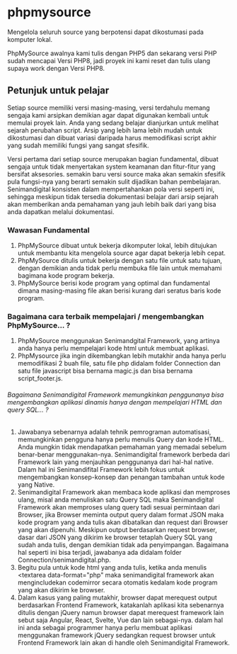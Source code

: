 # phpmysource
Mengelola seluruh source yang berpotensi dapat dikostumasi pada komputer lokal.

PhpMySource awalnya kami tulis dengan PHP5 dan sekarang versi PHP sudah mencapai Versi PHP8, jadi proyek ini kami reset dan tulis ulang supaya work dengan Versi PHP8.

## Petunjuk untuk pelajar
Setiap source memiliki versi masing-masing, versi terdahulu memang sengaja kami arsipkan demikian agar dapat digunakan kembali untuk memulai proyek lain. Anda yang sedang belajar dianjurkan untuk melihat sejarah perubahan script. Arsip yang lebih lama lebih mudah untuk dikostumasi dan dibuat variasi daripada harus memodifikasi script akhir yang sudah memiliki fungsi yang sangat sfesifik.

Versi pertama dari setiap source merupakan bagian fundamental, dibuat sengaja untuk tidak menyertakan system keamanan dan fitur-fitur yang bersifat aksesories. semakin baru versi source maka akan semakin sfesifik pula fungsi-nya yang berarti semakin sulit dijadikan bahan pembelajaran. Senimandigital konsisten dalam mempertahankan pola versi seperti ini, sehingga meskipun tidak tersedia dokumentasi belajar dari arsip sejarah akan memberikan anda pemahaman yang jauh lebih baik dari yang bisa anda dapatkan melalui dokumentasi.

### Wawasan Fundamental
1. PhpMySource dibuat untuk bekerja dikomputer lokal, lebih ditujukan untuk membantu kita mengelola source agar dapat bekerja lebih cepat.
2. PhpMySource ditulis untuk bekerja dengan satu file untuk satu tujuan, dengan demikian anda tidak perlu membuka file lain untuk memahami bagimana kode program bekerja.
3. PhpMySource berisi kode program yang optimal dan fundamental dimana masing-masing file akan berisi kurang dari seratus baris kode program.

### Bagaimana cara terbaik mempelajari / mengembangkan PhpMySource... ?
1. PhpMySource menggunakan Senimandgital Framework, yang artinya anda hanya perlu mempelajari kode html untuk membuat aplikasi.
2. PhpMysource jika ingin dikembangkan lebih mutakhir anda hanya perlu memodifikasi 2 buah file, satu file php didalam folder Connection dan satu file javascript bisa bernama magic.js dan bisa bernama script_footer.js.

###### Bagaimana Senimandigital Framework memungkinkan penggunanya bisa mengembangkan aplikasi dinamis hanya dengan mempelajari HTML dan query SQL... ?
1. Jawabanya sebenarnya adalah tehnik pemrograman automatisasi, memungkinkan pengguna hanya perlu menulis Query dan kode HTML. Anda mungkin tidak mendapatkan pemahaman yang memadai sebelum benar-benar menggunakan-nya. Senimandigital framework berbeda dari Framework lain yang menjauhkan penggunanya dari hal-hal native. Dalam hal ini Senimandifital Framework lebih fokus untuk mengembangkan konsep-konsep dan penangan tambahan untuk kode yang Native.
2. Senimandigital Framework akan membaca kode aplikasi dan memproses ulang, misal anda menuliskan satu Query SQL maka Senimandigital Framework akan memproses ulang query tadi sesuai permintaan dari Browser, jika Browser meminta output query dalam format JSON maka kode program yang anda tulis akan dibatalkan dan request dari Browser yang akan dipenuhi. Meskipun output berdasarkan request browser, dasar dari JSON yang dikirim ke browser tetaplah Query SQL yang sudah anda tulis, dengan demikian tidak ada penyimpangan. Bagaimana hal seperti ini bisa terjadi, jawabanya ada didalam folder Connection/senimandigital.php.
3. Begitu pula untuk kode html yang anda tulis, ketika anda menulis <textarea data-format="php" maka senimandigital framework akan mengincludekan codemirror secara otomatis kedalam kode program yang akan dikirim ke browser.
4. Dalam kasus yang paling mutakhir, browser dapat merequest output berdasarkan Frontend Framework, katakanlah aplikasi kita sebenarnya ditulis dengan jQuery namun browser dapat merequest framework lain sebut saja Angular, React, Svelte, Vue dan lain sebagai-nya. dalam hal ini anda sebagai programmer hanya perlu membuat aplikasi menggunakan framework jQuery sedangkan request browser untuk Frontend Framework lain akan di handle oleh Senimandigital Framework.
